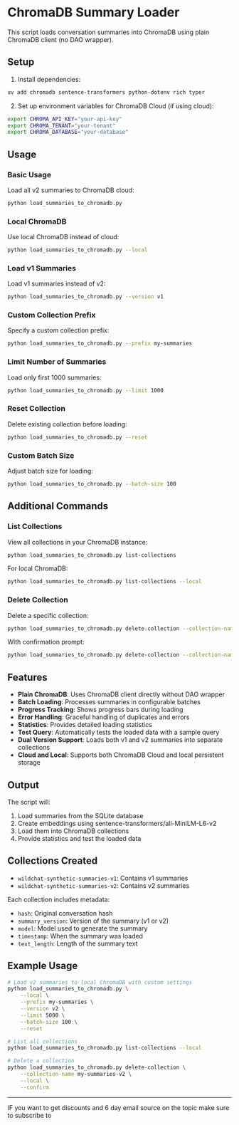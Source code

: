 # ChromaDB Summary Loader

This script loads conversation summaries into ChromaDB using plain ChromaDB client (no DAO wrapper).

## Setup

1. Install dependencies:
```bash
uv add chromadb sentence-transformers python-dotenv rich typer
```

2. Set up environment variables for ChromaDB Cloud (if using cloud):
```bash
export CHROMA_API_KEY="your-api-key"
export CHROMA_TENANT="your-tenant"
export CHROMA_DATABASE="your-database"
```

## Usage

### Basic Usage
Load all v2 summaries to ChromaDB cloud:
```bash
python load_summaries_to_chromadb.py
```

### Local ChromaDB
Use local ChromaDB instead of cloud:
```bash
python load_summaries_to_chromadb.py --local
```

### Load v1 Summaries
Load v1 summaries instead of v2:
```bash
python load_summaries_to_chromadb.py --version v1
```

### Custom Collection Prefix
Specify a custom collection prefix:
```bash
python load_summaries_to_chromadb.py --prefix my-summaries
```

### Limit Number of Summaries
Load only first 1000 summaries:
```bash
python load_summaries_to_chromadb.py --limit 1000
```

### Reset Collection
Delete existing collection before loading:
```bash
python load_summaries_to_chromadb.py --reset
```

### Custom Batch Size
Adjust batch size for loading:
```bash
python load_summaries_to_chromadb.py --batch-size 100
```

## Additional Commands

### List Collections
View all collections in your ChromaDB instance:
```bash
python load_summaries_to_chromadb.py list-collections
```

For local ChromaDB:
```bash
python load_summaries_to_chromadb.py list-collections --local
```

### Delete Collection
Delete a specific collection:
```bash
python load_summaries_to_chromadb.py delete-collection --collection-name wildchat-synthetic-summaries-v2
```

With confirmation prompt:
```bash
python load_summaries_to_chromadb.py delete-collection --collection-name wildchat-synthetic-summaries-v2 --confirm
```

## Features

- **Plain ChromaDB**: Uses ChromaDB client directly without DAO wrapper
- **Batch Loading**: Processes summaries in configurable batches
- **Progress Tracking**: Shows progress bars during loading
- **Error Handling**: Graceful handling of duplicates and errors
- **Statistics**: Provides detailed loading statistics
- **Test Query**: Automatically tests the loaded data with a sample query
- **Dual Version Support**: Loads both v1 and v2 summaries into separate collections
- **Cloud and Local**: Supports both ChromaDB Cloud and local persistent storage

## Output

The script will:
1. Load summaries from the SQLite database
2. Create embeddings using sentence-transformers/all-MiniLM-L6-v2
3. Load them into ChromaDB collections
4. Provide statistics and test the loaded data

## Collections Created

- `wildchat-synthetic-summaries-v1`: Contains v1 summaries
- `wildchat-synthetic-summaries-v2`: Contains v2 summaries

Each collection includes metadata:
- `hash`: Original conversation hash
- `summary_version`: Version of the summary (v1 or v2)
- `model`: Model used to generate the summary
- `timestamp`: When the summary was loaded
- `text_length`: Length of the summary text

## Example Usage

```bash
# Load v2 summaries to local ChromaDB with custom settings
python load_summaries_to_chromadb.py \
    --local \
    --prefix my-summaries \
    --version v2 \
    --limit 5000 \
    --batch-size 100 \
    --reset

# List all collections
python load_summaries_to_chromadb.py list-collections --local

# Delete a collection
python load_summaries_to_chromadb.py delete-collection \
    --collection-name my-summaries-v2 \
    --local \
    --confirm
```

---

IF you want to get discounts and 6 day email source on the topic make sure to subscribe to

<script async data-uid="010fd9b52b" src="https://fivesixseven.kit.com/010fd9b52b/index.js"></script>
